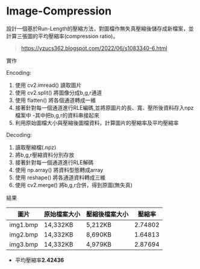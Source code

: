 # Image-Compression

設計一個基於Run-Length的壓縮方法，對圖檔作無失真壓縮後儲存成新檔案，並計算三張圖的平均壓縮率(compression ratio)。
> https://yzucs362.blogspot.com/2022/06/s1083340-6.html

實作

Encoding:
1. 使用 cv2.imread() 讀取圖片
2. 使用 cv2.split() 將圖像分成b,g,r通道
3. 使用 flatten() 將各個通道轉成一維
4. 接著針對每一個通道進行RLE編碼,並將原圖片的長、寬、壓所後資料存入npz檔案中
  -其中把b,g,r的資料串接起來
5. 利用原始圖檔大小與壓縮後圖檔資料，計算圖片的壓縮率及平均壓縮率

Decoding:
1. 讀取壓縮檔(.npz)
2. 將b,g,r壓縮資料分別存放
3. 接著針對每一個通道進行RLE解碼
4. 使用 np.array() 將資料型態轉成array
5. 使用 reshape() 將各通道資料轉成三維
6. 使用 cv2.merge() 將b,g,r合併，得到原圖(無失真)

結果

| 圖片 | 原始檔案大小 | 壓縮後檔案大小 | 壓縮率 | 
| --- | --- | --- | --- |
| img1.bmp | 14,332KB | 5,212KB | 2.74802 |
| img2.bmp | 14,332KB | 8,690KB | 1.64813 | 
| img3.bmp | 14,332KB | 4,979KB | 2.87694 |
- 平均壓縮率**2.42436** 
